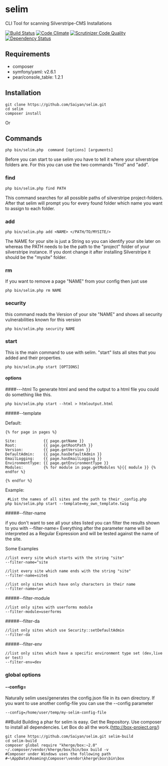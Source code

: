 selim
=====
CLI Tool for scanning Silverstripe-CMS Installations

[![Build Status](https://travis-ci.org/Saiyan/selim.svg?branch=master)](https://travis-ci.org/Saiyan/selim)
[![Code Climate](https://codeclimate.com/github/Saiyan/selim/badges/gpa.svg)](https://codeclimate.com/github/Saiyan/selim)
[![Scrutinizer Code Quality](https://scrutinizer-ci.com/g/Saiyan/selim/badges/quality-score.png?b=master)](https://scrutinizer-ci.com/g/Saiyan/selim/?branch=master)
[![Dependency Status](https://www.versioneye.com/user/projects/5578224b336630001e000014/badge.svg?style=flat)](https://www.versioneye.com/user/projects/5578224b336630001e000014)

## Requirements

- composer
- symfony/yaml: v2.6.1
- pear/console_table: 1.2.1


## Installation

```
git clone https://github.com/Saiyan/selim.git
cd selim
composer install
```

Or 

## Commands

```
php bin/selim.php  command [options] [arguments]
```

Before you can start to use selim you have to tell it where your silverstripe folders are.
For this you can use the two commands "find" and "add". 

### find
```
php bin/selim.php find PATH
```
This command searches for all possible paths of silverstripe project-folders.
After that selim will prompt you for every found folder which name you want to assign to each folder.

### add
```
php bin/selim.php add <NAME> </PATH/TO/MYSITE/>
```

The NAME for your site is just a String so you can identify your site later on whereas the PATH needs to be the path to the "project" folder of your silverstripe instance.
If you dont change it after installing Silverstripe it should be the "mysite" folder.

### rm
If you want to remove a page "NAME" from your config then just use

```
php bin/selim.php rm NAME
```

### security
this command reads the Version of your site "NAME" and shows all security vulnerabilities known for this version   

```
php bin/selim.php security NAME
``` 

### start

This is the main command to use with selim. "start" lists all sites that you added and their properties.

```
php bin/selim.php start [OPTIONS]
```

#### options
####---html
To generate html and send the output to a html file you could do something like this.
```
php bin/selim.php start --html > htmloutput.html
```

#####--template

Default:
```
{% for page in pages %}

Site:            {{ page.getName }}
Root:            {{ page.getRootPath }}
Version:         {{ page.getVersion }}
DefaultAdmin:    {{ page.hasDefaultAdmin }}
EmailLogging:    {{ page.hasEmailLogging }}
EnvironmentType: {{ page.getEnvironmentType }}
Modules:         {% for module in page.getModules %}{{ module }} {% endfor %}

{% endfor %}
```


Example:
```
 #List the names of all sites and the path to their _config.php
php bin/selim.php start --template=my_own_template.twig
```

#####--filter-name

if you don't want to see all your sites listed you can filter the results shown to you with --filter-name=
Everything after the parameter name will be interpreted as a Regular Expression and will be tested against the name of the site.
 
Some Examples
```
//list every site which starts with the string "site"
--filter-name=^site

//list every site which name ends with the string "site"
--filter-name=site$

//list only sites which have only characters in their name  
--filter-name=\w+
```

#####--filter-module
```
//list only sites with userforms module  
--filter-module=userforms
```

#####--filter-da
```
//list only sites which use Security::setDefaultAdmin   
--filter-da
```

#####--filter-env
```
//list only sites which have a specific environment type set (dev,live or test)   
--filter-env=dev
```

### global options
#### --config=

Naturally selim uses/generates the config.json file in its own directory. If you want to use another config-file you can use the --config parameter 

```
--config=/home/user/temp/my-selim-config-file
```

##Build
Building a phar for selim is easy.
Get the Repository.
Use composer to install all dependencies.
Let Box do all the work.(http://box-project.org/)
```
git clone https://github.com/Saiyan/selim.git selim-build
cd selim-build
composer global require "kherge/box:~2.0"
~/.composer/vendor/kherge/box/bin/box build -v
#Composer under Windows uses the following path 
#~\AppData\Roaming\Composer\vendor\kherge\box\bin\box
```
